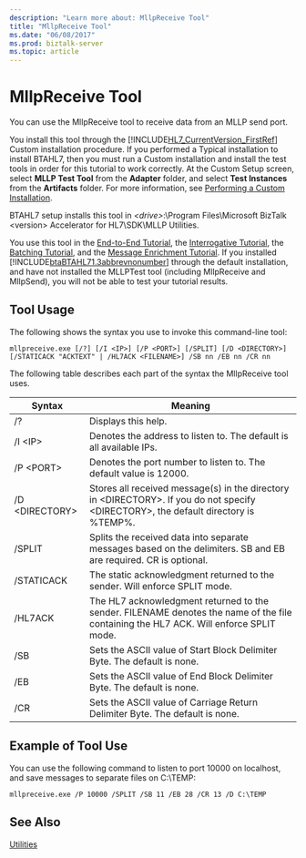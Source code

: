 ```yaml
---
description: "Learn more about: MllpReceive Tool"
title: "MllpReceive Tool"
ms.date: "06/08/2017"
ms.prod: biztalk-server
ms.topic: article
---
```

# MllpReceive Tool
You can use the MllpReceive tool to receive data from an MLLP send port.  
  
 You install this tool through the [!INCLUDE[HL7_CurrentVersion_FirstRef](../../includes/hl7-currentversion-firstref-md.md)] Custom installation procedure. If you performed a Typical installation to install BTAHL7, then you must run a Custom installation and install the test tools in order for this tutorial to work correctly. At the Custom Setup screen, select **MLLP Test Tool** from the **Adapter** folder, and select **Test Instances** from the **Artifacts** folder. For more information, see [Performing a Custom Installation](https://msdn.microsoft.com/library/e55c86e1-af63-49ba-8510-d177e1b96692).  
  
 BTAHL7 setup installs this tool in *\<drive\>*:\Program Files\Microsoft BizTalk \<version\> Accelerator for HL7\SDK\MLLP Utilities.  
  
 You use this tool in the [End-to-End Tutorial](../../adapters-and-accelerators/accelerator-hl7/end-to-end-tutorial1.md), the [Interrogative Tutorial](../../adapters-and-accelerators/accelerator-hl7/interrogative-tutorial.md), the [Batching Tutorial](../../adapters-and-accelerators/accelerator-hl7/batching-tutorial.md), and the [Message Enrichment Tutorial](../../adapters-and-accelerators/accelerator-hl7/message-enrichment-tutorial.md). If you installed [!INCLUDE[btaBTAHL71.3abbrevnonumber](../../includes/btabtahl71-3abbrevnonumber-md.md)] through the default installation, and have not installed the MLLPTest tool (including MllpReceive and MllpSend), you will not be able to test your tutorial results.  
  
## Tool Usage  
 The following shows the syntax you use to invoke this command-line tool:  
  
```  
mllpreceive.exe [/?] [/I <IP>] [/P <PORT>] [/SPLIT] [/D <DIRECTORY>] [/STATICACK "ACKTEXT" | /HL7ACK <FILENAME>] /SB nn /EB nn /CR nn  
```  
  
 The following table describes each part of the syntax the MllpReceive tool uses.  
  
|Syntax|Meaning|  
|------------|-------------|  
|/?|Displays this help.|  
|/I \<IP\>|Denotes the address to listen to. The default is all available IPs.|  
|/P \<PORT\>|Denotes the port number to listen to. The default value is 12000.|  
|/D \<DIRECTORY\>|Stores all received message(s) in the directory in \<DIRECTORY\>. If you do not specify \<DIRECTORY\>, the default directory is %TEMP%.|  
|/SPLIT|Splits the received data into separate messages based on the delimiters. SB and EB are required. CR is optional.|  
|/STATICACK|The static acknowledgment returned to the sender. Will enforce SPLIT mode.|  
|/HL7ACK|The HL7 acknowledgment returned to the sender. FILENAME denotes the name of the file containing the HL7 ACK. Will enforce SPLIT mode.|  
|/SB|Sets the ASCII value of Start Block Delimiter Byte. The default is none.|  
|/EB|Sets the ASCII value of End Block Delimiter Byte. The default is none.|  
|/CR|Sets the ASCII value of Carriage Return Delimiter Byte. The default is none.|  
  
## Example of Tool Use  
 You can use the following command to listen to port 10000 on localhost, and save messages to separate files on C:\TEMP:  
  
```  
mllpreceive.exe /P 10000 /SPLIT /SB 11 /EB 28 /CR 13 /D C:\TEMP  
```  
  
## See Also  
 [Utilities](../../adapters-and-accelerators/accelerator-hl7/utilities2.md)
